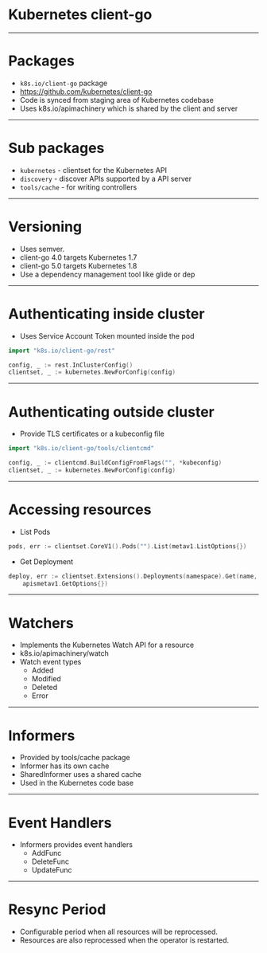 <!-- .slide: data-background-image="/layout/img/city_skyline_buildings_2.svg" data-background-size="50% 50%" data-background-position="bottom" -->

# Kubernetes client-go

---

# Packages

- `k8s.io/client-go` package
- https://github.com/kubernetes/client-go
- Code is synced from staging area of Kubernetes codebase
- Uses k8s.io/apimachinery which is shared by the client and server

---

# Sub packages

- `kubernetes` - clientset for the Kubernetes API 
- `discovery` - discover APIs supported by a API server
- `tools/cache` - for writing controllers

---

# Versioning

- Uses semver.
- client-go 4.0 targets Kubernetes 1.7
- client-go 5.0 targets Kubernetes 1.8
- Use a dependency management tool like glide or dep

---

# Authenticating inside cluster

- Uses Service Account Token mounted inside the pod

```go
import "k8s.io/client-go/rest"

config, _ := rest.InClusterConfig()
clientset, _ := kubernetes.NewForConfig(config)
```

---

# Authenticating outside cluster

- Provide TLS certificates or a kubeconfig file

```go
import "k8s.io/client-go/tools/clientcmd"

config, _ := clientcmd.BuildConfigFromFlags("", *kubeconfig)
clientset, _ := kubernetes.NewForConfig(config)
```

---

# Accessing resources

- List Pods

```go
pods, err := clientset.CoreV1().Pods("").List(metav1.ListOptions{})
```

- Get Deployment

```go
deploy, err := clientset.Extensions().Deployments(namespace).Get(name,
    apismetav1.GetOptions{})
```

---

# Watchers

- Implements the Kubernetes Watch API for a resource
- k8s.io/apimachinery/watch
- Watch event types
  - Added
  - Modified
  - Deleted
  - Error

---

# Informers

- Provided by tools/cache package
- Informer has its own cache
- SharedInformer uses a shared cache
- Used in the Kubernetes code base

---

# Event Handlers

- Informers provides event handlers
  - AddFunc
  - DeleteFunc
  - UpdateFunc

---

# Resync Period

- Configurable period when all resources will be reprocessed.
- Resources are also reprocessed when the operator is restarted.


